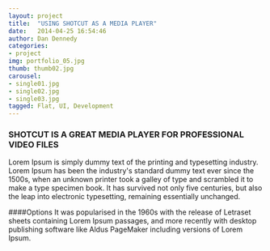 ```yaml
---
layout: project
title:  "USING SHOTCUT AS A MEDIA PLAYER"
date:   2014-04-25 16:54:46
author: Dan Dennedy
categories:
- project
img: portfolio_05.jpg
thumb: thumb02.jpg
carousel:
- single01.jpg
- single02.jpg
- single03.jpg
tagged: Flat, UI, Development
---
```

### SHOTCUT IS A GREAT MEDIA PLAYER FOR PROFESSIONAL VIDEO FILES
Lorem Ipsum is simply dummy text of the printing and typesetting industry. Lorem Ipsum has been the industry's standard dummy text ever since the 1500s, when an unknown printer took a galley of type and scrambled it to make a type specimen book. It has survived not only five centuries, but also the leap into electronic typesetting, remaining essentially unchanged.

####Options
It was popularised in the 1960s with the release of Letraset sheets containing Lorem Ipsum passages, and more recently with desktop publishing software like Aldus PageMaker including versions of Lorem Ipsum.

